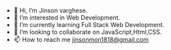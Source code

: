 - 👋 Hi, I’m Jinson varghese.
- 👀 I’m interested in Web Development.
- 🌱 I’m currently learning Full Stack Web Development.
- 💞️ I’m looking to collaborate on JavaScript,Html,CSS.
- 📫 How to reach me jinsonmon1818@gmail.com

<!---
Jinsonmon143/Jinsonmon143 is a ✨ special ✨ repository because its `README.md` (this file) appears on your GitHub profile.
You can click the Preview link to take a look at your changes.
--->
